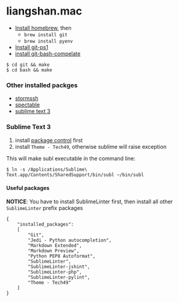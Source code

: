 liangshan.mac
=============

+ [Install homebrew][1], then
    + `brew install git`
    + `brew install pyenv`
+ [Install git-ps1][2]
+ [install git-bash-compelate][3]

```
$ cd git && make
$ cd bash && make
```

[1]: https://github.com/Homebrew/homebrew/blob/master/share/doc/homebrew/Installation.md#installation
[2]: https://github.com/erning/git-ps1
[3]: https://github.com/bobthecow/git-flow-completion/wiki/Install-Bash-git-completion

### Other installed packges

+ [stormssh](https://github.com/emre/storm)
+ [spectable](https://github.com/eczarny/spectacle)
+ [sublime text 3](https://www.sublimetext.com/3)

### Sublime Text 3

1. install [package control](https://packagecontrol.io/installation) first
2. install `Theme - Tech49`, otherwise sublime will raise exception


This will make subl executable in the command line:

```
$ ln -s /Applications/Sublime\ Text.app/Contents/SharedSupport/bin/subl ~/bin/subl
```

#### Useful packages

__NOTICE__: You have to install SublimeLinter first, then install all other `SublimeLinter` prefix packages

```
{
    "installed_packages":
    [
        "Git",
        "Jedi - Python autocompletion",
        "Markdown Extended",
        "Markdown Preview",
        "Python PEP8 Autoformat",
        "SublimeLinter",
        "SublimeLinter-jshint",
        "SublimeLinter-php",
        "SublimeLinter-pylint",
        "Theme - Tech49"
    ]
}
```



